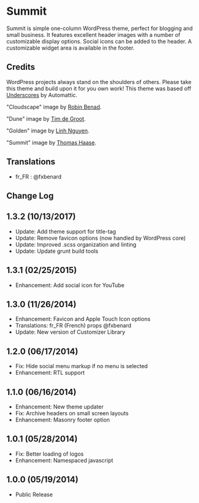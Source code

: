 # Summit

Summit is simple one-column WordPress theme, perfect for blogging and small business. It features excellent header images with a number of customizable display options. Social icons can be added to the header. A customizable widget area is available in the footer.

## Credits

WordPress projects always stand on the shoulders of others.  Please take this theme and build upon it for you own work!  This theme was based off [Underscores](http://underscores.me/) by Automattic.

"Cloudscape" image by [Robin Benad](http://robinbenad.com/).

"Dune" image by [Tim de Groot](http://timthing.me/).

"Golden" image by [Linh Nguyen](http://www.ngkhanhlinh.com/).

"Summit" image by [Thomas Haase](https://creativemarket.com/moonloop).

## Translations

* fr_FR : @fxbenard

## Change Log

1.3.2 (10/13/2017)
---

* Update: Add theme support for title-tag
* Update: Remove favicon options (now handled by WordPress core)
* Update: Improved .scss organization and linting
* Update: Update grunt build tools

1.3.1 (02/25/2015)
---

* Enhancement: Add social icon for YouTube

1.3.0 (11/26/2014)
---

* Enhancement: Favicon and Apple Touch Icon options
* Translations: fr_FR (French) props @fxbenard
* Update: New version of Customizer Library

1.2.0 (06/17/2014)
---

* Fix: Hide social menu markup if no menu is selected
* Enhancement: RTL support

1.1.0 (06/16/2014)
---

* Enhancement: New theme updater
* Fix: Archive headers on small screen layouts
* Enhancement: Masonry footer option

1.0.1 (05/28/2014)
---

* Fix: Better loading of logos
* Enhancement: Namespaced javascript

1.0.0 (05/19/2014)
---

* Public Release
